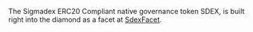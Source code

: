 The Sigmadex ERC20 Compliant native governance token SDEX, is built right into the diamond as a facet at [SdexFacet](../Api%20Specification/facets/SdexFacet). 

